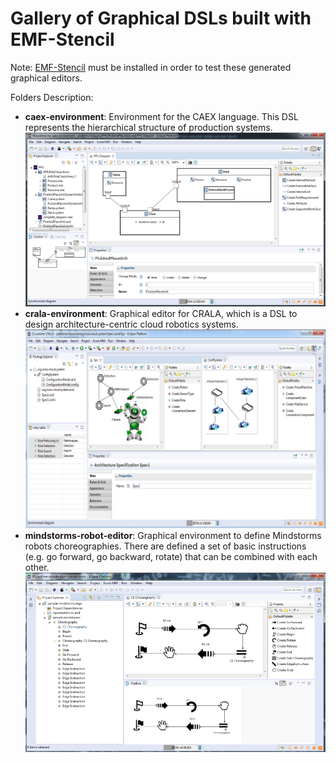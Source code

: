 [//]: # (gallery-graphical-dsls-emfStencil)
# Gallery of Graphical DSLs built with EMF-Stencil

Note: [EMF-Stencil](https://antoniogarmendia.github.io/EMFStencil/) must be installed in order to test these generated graphical editors.

Folders Description:
* __caex-environment__: Environment for the CAEX language. This DSL represents the hierarchical structure of production systems.
![](/images/result-enviroment-caex.png) 
* __crala-environment__: Graphical editor for CRALA, which is a DSL to design architecture-centric cloud robotics systems.
![](/images/result-enviroment-crala.png)
* __mindstorms-robot-editor__: Graphical environment to define Mindstorms robots choreographies. There are defined a set of basic instructions (e.g. go forward, go backward, rotate) that can be combined with each other.
![](/images/result-enviroment-lego.png) 
